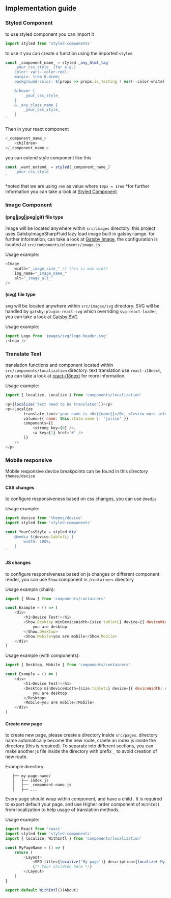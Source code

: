 ## Implementation guide

### Styled Component

to use styled component you can import it

```js
import styled from 'styled-components'
```

to use it you can create a function using the imported `styled`

```js
const _component_name_ = styled._any_html_tag`
    _your_css_style_ (for e.g.)
    color: var(--color-red);
    margin: 1rem 0.4rem;
    background-color: ${props => props.is_testing ? var(--color-white) : var(--color-black)}

    &:hover {
        _your_css_style_
    }
    &._any_class_name {
        _your_css_style_
    }
`
```

Then in your react component

```js
<_component_name_>
    <children>
</_component_name_>
```

you can extend style component like this

```js
const _want_extend_ = styled(_component_name_)`
    _your_css_style_
`
```

*noted that we are using `rem` as value where `10px = 1rem`
*for further information you can take a look at [Styled Component](https://www.styled-components.com/)

### Image Component

#### (png|jpg|jpeg|gif) file type

image will be located anywhere within `src/images` directory.
this project uses GatsbyImageSharpFluid lazy load image built in gatsby-iamge. for further information, can take a look at [Gatsby Image](https://www.gatsbyjs.org/packages/gatsby-image), the configuration is located at
`src/components/elements/image.js`.

Usage example:

```js
<Image
    width="_image_size_" // this is max width
    img_name="_image_name_"
    alt="_image_alt_"
/>
```

#### (svg) file type

svg will be located anywhere within `src/images/svg` directory.
SVG will be handled by `gatsby-plugin-react-svg` which overriding `svg-react-loader`, you can take a look at [Gatsby SVG](https://www.gatsbyjs.org/packages/gatsby-plugin-react-svg/)

Usage example:

```js
import Logo from 'images/svg/logo-header.svg'
;<Logo />
```

### Translate Text

translation functions and component located within `src/components/localization` directory.
text translation use `react-i18next`, you can take a look at [react-i18next](https://react.i18next.com/) for more information.

Usage example:

```js
import { localize, Localize } from 'components/localization'

<p>{localize('text need to be translated')}</p>
<p><Localize
        translate_text='your name is <0>{{name}}</0>, <1>view more info</1>'
        values={{ name: this.state.name || 'jollie' }}
        components={[
            <strong key={0} />,
            <a key={1} href='#' />
        ]}
    />
</p>
```

### Mobile responsive

Mobile responsive device breakpoints can be found in this directory `themes/device`

#### CSS changes

to configure responsiveness based on css changes, you can use `@media`

Usage example:

```js
import device from 'themes/device'
import styled from 'styled-components'

const YourCssStyle = styled.div`
    @media ${device.tabletL} {
        width: 100%;
    }
`
```

#### JS changes

to configure responsiveness based on js changes or different component render, you can use `Show` component in `/containers` directory

Usage example (chain):

```js
import { Show } from 'components/containers'

const Example = () => (
    <div>
        <h1>Device Test!</h1>
        <Show.Desktop minDeviceWidth={size.tabletL} device={{ deviceWidth: size.desktopS }}>
            you are desktop
        </Show.Desktop>
        <Show.Mobile>you are mobile</Show.Mobile>
    </div>
)
```

Usage example (with components):

```js
import { Desktop, Mobile } from 'components/containers'

const Example = () => (
    <div>
        <h1>Device Test!</h1>
        <Desktop minDeviceWidth={size.tabletL} device={{ deviceWidth: size.desktopS }}>
            you are desktop
        </Desktop>
        <Mobile>you are mobile</Mobile>
    </div>
)
```

#### Create new page

to create new page, please create a directory inside `src/pages`. directory name automatically become the new route,
craete an index.js inside the directory (this is required). To separate into different sections, you can make another js file inside the directory with prefix `_` to avoid creation of new route.

Example directory:

```
   ├── my-page-name/
   │   ├── index.js
   │   ├── _component-name.js
   │   ├── ...
```

Every page should wrap within <Layout /> component, and have a child <SEO title='' description='' />.
It is required to export default your page. and use Higher order component of `WithIntl` from localization to help usage of translation methods.

Usage example:

```js
import React from 'react'
import styled from 'styled-components'
import { localize, WithIntl } from 'components/localization'

const MyPageName = () => {
    return (
        <Layout>
            <SEO title={localize('My page')} description={localize('My page description')} />
            {/* Your children here */}
        </Layout>
    )
}

export default WithIntl()(About)
```

